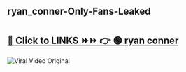
 ## ryan_conner-Only-Fans-Leaked

# <h2><a href="https://clipsfans.com/ryan_conner&ref=git">🔗 Click to LINKS ⏩⏩ 👉 🟢 ryan conner </a></h2>

<a href="https://clipsfans.com/ryan_conner&ref=git" rel="nofollow" data-target="animated-image.originalLink"><img src="https://i.ibb.co.com/xMMVF88/686577567.gif" alt="Viral Video Original" style="max-width: 100%; display: inline-block;" data-target="animated-image.originalImage"></a>
